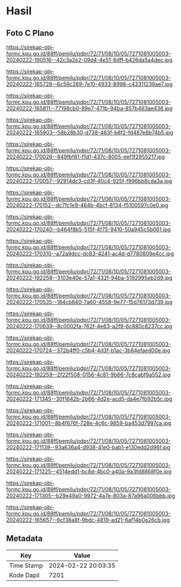 # Hasil

## Foto C Plano

https://sirekap-obj-formc.kpu.go.id/88ff/pemilu/pdpr/72/71/08/10/05/7271081005003-20240222-190516--42c3a2e2-09d4-4e51-8dff-b426da5a4dec.jpg

https://sirekap-obj-formc.kpu.go.id/88ff/pemilu/pdpr/72/71/08/10/05/7271081005003-20240222-165728--6c59c269-7e10-4933-8998-c43311239ae7.jpg

https://sirekap-obj-formc.kpu.go.id/88ff/pemilu/pdpr/72/71/08/10/05/7271081005003-20240222-165811--77198cb0-89e7-471b-94ba-857b463ae436.jpg

https://sirekap-obj-formc.kpu.go.id/88ff/pemilu/pdpr/72/71/08/10/05/7271081005003-20240222-165903--58b28b30-d738-463f-b8f2-fd487e8b74b5.jpg

https://sirekap-obj-formc.kpu.go.id/88ff/pemilu/pdpr/72/71/08/10/05/7271081005003-20240222-170026--849fbf81-f1d1-437c-8005-eef1f2955217.jpg

https://sirekap-obj-formc.kpu.go.id/88ff/pemilu/pdpr/72/71/08/10/05/7271081005003-20240222-170057--92914dc3-cd3f-40c4-925f-f996bb8cda3a.jpg

https://sirekap-obj-formc.kpu.go.id/88ff/pemilu/pdpr/72/71/08/10/05/7271081005003-20240222-170152--dc7fc1e9-464b-4bcf-8134-f5100597c0e0.jpg

https://sirekap-obj-formc.kpu.go.id/88ff/pemilu/pdpr/72/71/08/10/05/7271081005003-20240222-170240--b464f8b5-515f-4f75-9410-50a945c5b061.jpg

https://sirekap-obj-formc.kpu.go.id/88ff/pemilu/pdpr/72/71/08/10/05/7271081005003-20240222-170310--a72a9dcc-dc83-4241-ac4d-d7780809e4cc.jpg

https://sirekap-obj-formc.kpu.go.id/88ff/pemilu/pdpr/72/71/08/10/05/7271081005003-20240222-192258--3103e40e-57a1-432f-94ba-5192995eb2d9.jpg

https://sirekap-obj-formc.kpu.go.id/88ff/pemilu/pdpr/72/71/08/10/05/7271081005003-20240222-170535--184cb840-7a60-4558-9e77-15d76173d739.jpg

https://sirekap-obj-formc.kpu.go.id/88ff/pemilu/pdpr/72/71/08/10/05/7271081005003-20240222-170639--8c0002fa-762f-4e63-a2f9-6c880c8237cc.jpg

https://sirekap-obj-formc.kpu.go.id/88ff/pemilu/pdpr/72/71/08/10/05/7271081005003-20240222-170724--372b4ff0-c5b4-4d3f-b1ac-3b84efaed00e.jpg

https://sirekap-obj-formc.kpu.go.id/88ff/pemilu/pdpr/72/71/08/10/05/7271081005003-20240222-192259--2f22f508-0156-4c81-9b66-7c8cabf9a552.jpg

https://sirekap-obj-formc.kpu.go.id/88ff/pemilu/pdpr/72/71/08/10/05/7271081005003-20240222-171345--30f1642b-2b66-4d2e-acd5-da4e7fb92b5c.jpg

https://sirekap-obj-formc.kpu.go.id/88ff/pemilu/pdpr/72/71/08/10/05/7271081005003-20240222-171001--8b4f676f-728e-4c6c-9859-ba453d7997ca.jpg

https://sirekap-obj-formc.kpu.go.id/88ff/pemilu/pdpr/72/71/08/10/05/7271081005003-20240222-171139--93a636a4-d938-41e0-bab1-e130edd2d96f.jpg

https://sirekap-obj-formc.kpu.go.id/88ff/pemilu/pdpr/72/71/08/10/05/7271081005003-20240222-171225--4514edd1-bc8d-4bc0-a40a-9a3fd8868f0e.jpg

https://sirekap-obj-formc.kpu.go.id/88ff/pemilu/pdpr/72/71/08/10/05/7271081005003-20240222-171305--b29e49a0-9972-4a7e-803a-87a96a006bbb.jpg

https://sirekap-obj-formc.kpu.go.id/88ff/pemilu/pdpr/72/71/08/10/05/7271081005003-20240222-165657--6cf38a8f-9bdc-4819-ad21-6af14b0e26cb.jpg


## Metadata

| Key        | Value               |
| ---------- | ------------------- |
| Time Stamp | 2024-02-22 20:03:35 |
| Kode Dapil | 7201                |



